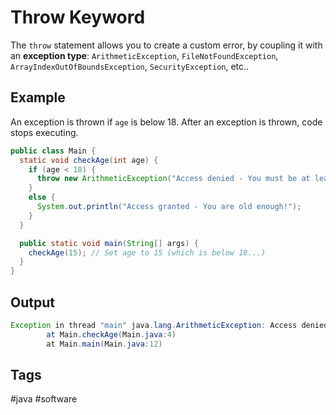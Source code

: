 # Throw Keyword

The `throw` statement allows you to create a custom error, by coupling it with an **exception type**: `ArithmeticException`, `FileNotFoundException`, `ArrayIndexOutOfBoundsException`, `SecurityException`, etc.. 

## Example
An exception is thrown if `age` is below 18. After an exception is thrown, code stops executing.  

```java
public class Main {
  static void checkAge(int age) {
    if (age < 18) {
      throw new ArithmeticException("Access denied - You must be at least 18 years old.");
    }
    else {
      System.out.println("Access granted - You are old enough!");
    }
  }

  public static void main(String[] args) {
    checkAge(15); // Set age to 15 (which is below 18...)
  }
}

```
## Output
```java
Exception in thread "main" java.lang.ArithmeticException: Access denied - You must be at least 18 years old.
        at Main.checkAge(Main.java:4)
        at Main.main(Main.java:12) 
```


## Tags
#java #software
